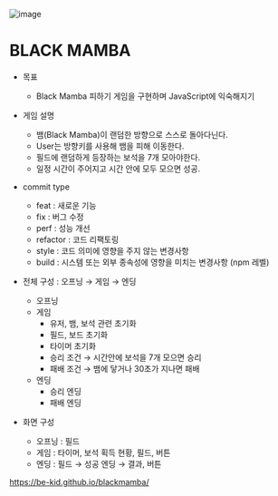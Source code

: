 ![image](https://user-images.githubusercontent.com/79843611/144592822-bc0e25b8-4583-4448-9e2e-2cf8d80f03c2.png)

# BLACK MAMBA

- 목표
    - Black Mamba 피하기 게임을 구현하며 JavaScript에 익숙해지기

- 게임 설명
    - 뱀(Black Mamba)이 랜덤한 방향으로 스스로 돌아다닌다.
    - User는 방향키를 사용해 뱀을 피해 이동한다.
    - 필드에 랜덤하게 등장하는 보석을 7개 모아야한다.
    - 일정 시간이 주어지고 시간 안에 모두 모으면 성공.
    
- commit type
    - feat : 새로운 기능
    - fix : 버그 수정
    - perf : 성능 개선
    - refactor : 코드 리팩토링
    - style : 코드 의미에 영향을 주지 않는 변경사항
    - build : 시스템 또는 외부 종속성에 영향을 미치는 변경사항 (npm 레벨)

- 전체 구성 : 오프닝 → 게임 → 엔딩
    - 오프닝
    - 게임
        - 유저, 뱀, 보석 관련 초기화
        - 필드, 보드 초기화
        - 타이머 초기화
        - 승리 조건 → 시간안에 보석을 7개 모으면 승리
        - 패배 조건 → 뱀에 닿거나 30초가 지나면 패배
    - 엔딩
        - 승리 엔딩
        - 패배 엔딩

- 화면 구성
    - 오프닝 : 필드
    - 게임 : 타이머, 보석 획득 현황, 필드, 버튼
    - 엔딩 : 필드 → 성공 엔딩 → 결과, 버튼

https://be-kid.github.io/blackmamba/